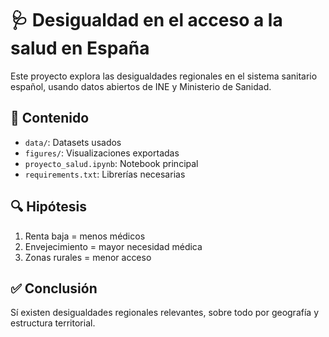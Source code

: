 # 🩺 Desigualdad en el acceso a la salud en España

Este proyecto explora las desigualdades regionales en el sistema sanitario español, usando datos abiertos de INE y Ministerio de Sanidad.

## 📁 Contenido

- `data/`: Datasets usados
- `figures/`: Visualizaciones exportadas
- `proyecto_salud.ipynb`: Notebook principal
- `requirements.txt`: Librerías necesarias

## 🔍 Hipótesis

1. Renta baja = menos médicos
2. Envejecimiento = mayor necesidad médica
3. Zonas rurales = menor acceso

## ✅ Conclusión

Sí existen desigualdades regionales relevantes, sobre todo por geografía y estructura territorial.
